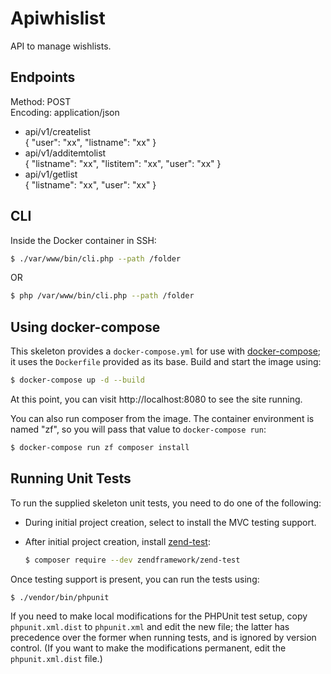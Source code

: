 # Apiwhislist

API to manage wishlists.

## Endpoints

Method: POST  
Encoding: application/json  

  * api/v1/createlist  
	{
		"user": "xx",
		"listname": "xx"
	}
  * api/v1/additemtolist  
  	{
		"listname": "xx",
		"listitem": "xx",
		"user": "xx"
	}
  * api/v1/getlist  
  	{
		"listname": "xx",
		"user": "xx"
	}

## CLI
Inside the Docker container in SSH:  

```bash
$ ./var/www/bin/cli.php --path /folder
```

OR  

```bash
$ php /var/www/bin/cli.php --path /folder
```

## Using docker-compose

This skeleton provides a `docker-compose.yml` for use with
[docker-compose](https://docs.docker.com/compose/); it
uses the `Dockerfile` provided as its base. Build and start the image using:

```bash
$ docker-compose up -d --build
```

At this point, you can visit http://localhost:8080 to see the site running.

You can also run composer from the image. The container environment is named
"zf", so you will pass that value to `docker-compose run`:

```bash
$ docker-compose run zf composer install
```



## Running Unit Tests

To run the supplied skeleton unit tests, you need to do one of the following:

- During initial project creation, select to install the MVC testing support.
- After initial project creation, install [zend-test](https://zendframework.github.io/zend-test/):

  ```bash
  $ composer require --dev zendframework/zend-test
  ```

Once testing support is present, you can run the tests using:

```bash
$ ./vendor/bin/phpunit
```

If you need to make local modifications for the PHPUnit test setup, copy
`phpunit.xml.dist` to `phpunit.xml` and edit the new file; the latter has
precedence over the former when running tests, and is ignored by version
control. (If you want to make the modifications permanent, edit the
`phpunit.xml.dist` file.)

